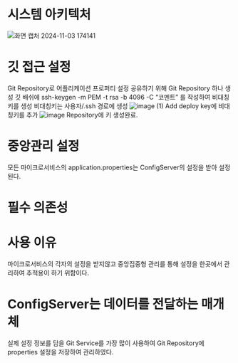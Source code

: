 # 시스템 아키텍처
![화면 캡처 2024-11-03 174141](https://github.com/user-attachments/assets/afbfbbfa-e134-48f7-a93b-9efd6fc529a6)

# 깃 접근 설정
Git Repository로 어플리케이션 프로퍼티 설정 공유하기 위해 Git Repository 하나 생성
깃 배쉬에 ssh-keygen -m PEM -t rsa -b 4096 -C “코멘트” 를 작성하여 비대칭키를 생성 비대칭키는 사용자/.ssh 경로에 생성
![image (1)](https://github.com/user-attachments/assets/ad481332-97db-4cc0-8d7f-eeed0345943c)
Add deploy key에 비대칭키를 추가
![image](https://github.com/user-attachments/assets/e6a314a3-ffd2-45a4-8e68-213f692bfb14)
Repository에 키 생성완료.

# 중앙관리 설정
모든 마이크로서비스의 application.properties는 ConfigServer의 설정을 받아 설정된다.

# 필수 의존성


# 사용 이유
마이크로서비스의 각자의 설정을 받지않고 중앙집중형 관리를 통해 설정을 한곳에서 관리하여 추적용이 하기 위함이다.

# ConfigServer는 데이터를 전달하는 매개체
실제 설정 정보를 담을 Git Service를 가장 많이 사용하여 Git Repository에 properties 설정을 저장하여 관리하였다.


